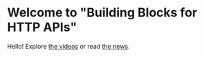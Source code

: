 # Welcome to "Building Blocks for HTTP APIs"

Hello! Explore [the videos](video/) or read [the news](news).